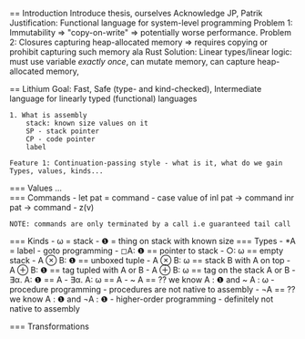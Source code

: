 == Introduction
    Introduce thesis, ourselves
    Acknowledge JP, Patrik
    Justification: Functional language for system-level programming
    Problem 1: Immutability => "copy-on-write" => potentially worse performance.
    Problem 2: Closures capturing heap-allocated memory => requires copying or prohibit capturing such memory ala Rust
    Solution: Linear types/linear logic: must use variable _exactly once_, can mutate memory, can capture heap-allocated memory, 

== Lithium
    Goal: Fast, Safe (type- and kind-checked), Intermediate language for linearly typed (functional) languages
    
    1. What is assembly
        stack: known size values on it
        SP - stack pointer
        CP - code pointer
        label

    Feature 1: Continuation-passing style - what is it, what do we gain
    Types, values, kinds... 
=== Values
    ...    
=== Commands
    - let pat = command 
    - case value of 
        inl pat -> command
        inr pat -> command
    - z(v)

    NOTE: commands are only terminated by a call i.e guaranteed tail call

=== Kinds
    - ω = stack
    - ❶ = thing on stack with known size
=== Types
    - *A = label
        - goto programming
    - ◻A: ❶ == pointer to stack
    - ○: ω == empty stack
    - A ⊗ B: ❶ == unboxed tuple
    - A ⊗ B: ω == stack B with A on top
    - A ⊕ B: ❶ == tag tupled with A or B
    - A ⊕ B: ω == tag on the stack A or B
    - ∃α. A: ❶ == A
    - ∃α. A: ω == A
    - ~ A == ?? we know A : ❶ and ~ A : ω
        - procedure programming
        - procedures are not native to assembly
    - ¬A == ?? we know A : ❶ and ¬A : ❶
        - higher-order programming
        - definitely not native to assembly

=== Transformations
